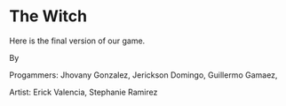 # The Witch

Here is the final version of our game.

By

Progammers:
Jhovany Gonzalez,
Jerickson Domingo,
Guillermo Gamaez,

Artist:
Erick Valencia, 
Stephanie Ramirez
